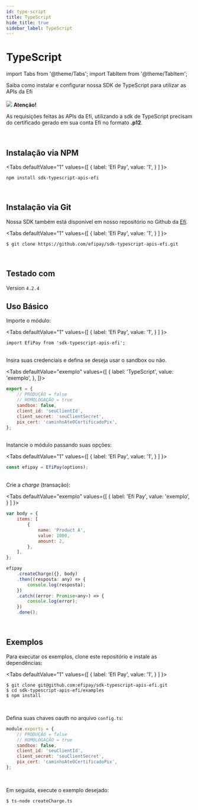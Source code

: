 ```yaml
---
id: type-script
title: TypeScript
hide_title: true
sidebar_label: TypeScript
---
```


<h1 className="titulo">TypeScript</h1>

<div className="conteudo">

import Tabs from '@theme/Tabs';
import TabItem from '@theme/TabItem';


<!-- Embedding React components with MDX -->
<!-- fontWeight: 'bold', -->

<div className="subtitulo">
Saiba como instalar e configurar nossa SDK de TypeScript para utilizar as APIs da Efí
</div>

<br/>

<div className="admonition admonition_caution">
<div>
    <img src="/img/exclamation-triangle-orange.svg"/> <b>Atenção!</b>
</div>
<p>As requisições feitas às APIs da Efí, utilizando a sdk de TypeScript precisam do certificado gerado em sua conta Efí no formato <strong>.p12</strong>.</p>
</div>
<br/>

## Instalação via NPM

<Tabs
  defaultValue="1"
  values={[
    { label: 'Efí Pay', value: '1', }
  ]
}>

<TabItem value="1">

```
npm install sdk-typescript-apis-efi
```

</TabItem>


</Tabs>

<br/>

## Instalação via Git

Nossa SDK também está disponível em nosso repositório no Github da <a href="https://github.com/efipay/sdk-typescript-apis-efi" target="_blank">Efí</a>.

<Tabs
  defaultValue="1"
  values={[
    { label: 'Efí Pay', value: '1', }
  ]
}>

<TabItem value="1">

```
$ git clone https://github.com/efipay/sdk-typescript-apis-efi.git
```

</TabItem>


</Tabs>

<br/>

## Testado com

Version <code>4.2.4</code>
<br/>

## Uso Básico

Importe o módulo:

<Tabs
  defaultValue="1"
  values={[
    { label: 'Efí Pay', value: '1', }
  ]
}>

<TabItem value="1">

```
import EfiPay from 'sdk-typescript-apis-efi';
```

</TabItem>


</Tabs>



<br/>
Insira suas credenciais e defina se deseja usar o sandbox ou não.

<Tabs
  defaultValue="exemplo"
  values={[
    { label: 'TypeScript', value: 'exemplo', },
  ]}>

<TabItem value="exemplo">

```javascript
export = {
    // PRODUÇÃO = false
    // HOMOLOGAÇÃO = true
    sandbox: false,
    client_id: 'seuClientId',
    client_secret: 'seuClientSecret',
    pix_cert: 'caminhoAteOCertificadoPix',
};
```

</TabItem>
</Tabs>

<br/>
Instancie o módulo passando suas opções:

<Tabs
  defaultValue="1"
  values={[
    { label: 'Efí Pay', value: '1', }
  ]
}>

<TabItem value="1">

```javascript
const efipay = EfiPay(options);
```

</TabItem>


</Tabs>


<br/>
Crie a <i>charge</i> (transação):

<Tabs
  defaultValue="exemplo"
  values={[
    { label: 'Efí Pay', value: 'exemplo', }
  ]
}>

<TabItem value="exemplo">

```javascript
var body = {
	items: [
		{
			name: 'Product A',
			value: 1000,
			amount: 2,
		},
	],
};

efipay
	.createCharge({}, body)
	.then((resposta: any) => {
		console.log(resposta);
	})
	.catch((error: Promise<any>) => {
		console.log(error);
	})
	.done();
```

</TabItem>

</Tabs>

<br/>

## Exemplos
Para executar os exemplos, clone este repositório e instale as dependências:

<Tabs
  defaultValue="1"
  values={[
    { label: 'Efí Pay', value: '1', }
  ]
}>

<TabItem value="1">

```
$ git clone git@github.com:efipay/sdk-typescript-apis-efi.git
$ cd sdk-typescript-apis-efi/examples
$ npm install
```

</TabItem>

</Tabs>



<br/>

Defina suas chaves oauth no arquivo <code>config.ts</code>:

```javascript
module.exports = {
	// PRODUÇÃO = false
	// HOMOLOGAÇÃO = true
	sandbox: false,
	client_id: 'seuClientId',
	client_secret: 'seuClientSecret',
	pix_cert: 'caminhoAteOCertificadoPix',
};
```

<br/>

Em seguida, execute o exemplo desejado:

```
$ ts-node createCharge.ts
```



</div>